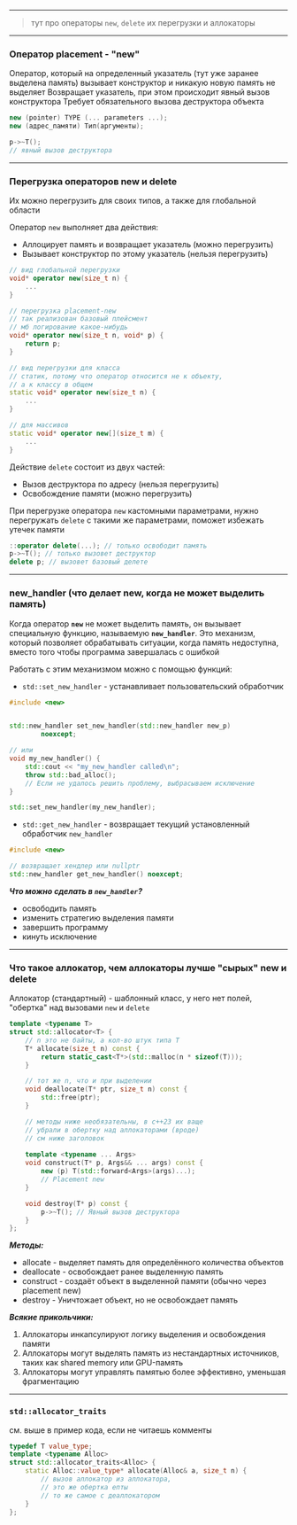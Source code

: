 ___
> тут про операторы `new`, `delete` их перегрузки и аллокаторы
---
### Оператор placement - "new"

Оператор, который на определенный указатель (тут уже заранее выделена память) вызывает конструктор и никакую новую память не выделяет
Возвращает указатель, при этом происходит явный вызов конструктора
Требует обязательного вызова деструктора объекта

```cpp
new (pointer) TYPE (... parameters ...);
new (адрес_памяти) Тип(аргументы);

p->~T();
// явный вызов деструктора
```

---

### Перегрузка операторов new и delete

Их можно перегрузить для своих типов, а также для глобальной области

Оператор `new` выполняет два действия:
- Аллоцирует память и возвращает указатель (можно перегрузить)
- Вызывает конструктор по этому указатель (нельзя перегрузить)

```cpp
// вид глобальной перегрузки
void* operator new(size_t n) {
	...
}

// перегрузка placement-new
// так реализован базовый плейсмент
// мб логирование какое-нибудь
void* operator new(size_t n, void* p) {
	return p;
}

// вид перегрузки для класса
// статик, потому что оператор относится не к объекту,
// а к классу в общем
static void* operator new(size_t n) {
	...
}

// для массивов
static void* operator new[](size_t m) {
	...
}
```

Действие `delete` состоит из двух частей:
- Вызов деструктора по адресу (нельзя перегрузить)
- Освобождение памяти (можно перегрузить)

При перегрузке оператора `new` кастомными параметрами, нужно перегружать `delete` с такими же параметрами, поможет избежать утечек памяти

```cpp
::operator delete(...); // только освободит память
p->~T(); // только вызовет деструктор
delete p; // вызовет базовый делете
```

---

### new_handler (что делает new, когда не может выделить память)

Когда оператор **`new`** не может выделить память, он вызывает специальную функцию, называемую **`new_handler`**. Это механизм, который позволяет обрабатывать ситуации, когда память недоступна, вместо того чтобы программа завершалась с ошибкой

Работать с этим механизмом можно с помощью функций:
- `std::set_new_handler` - устанавливает пользовательский обработчик

```cpp
#include <new>


std::new_handler set_new_handler(std::new_handler new_p)
		noexcept;

// или 
void my_new_handler() {
    std::cout << "my_new_handler called\n";
    throw std::bad_alloc();
    // Если не удалось решить проблему, выбрасываем исключение
}

std::set_new_handler(my_new_handler);
```

- `std::get_new_handler` - возвращает текущий установленный обработчик `new_handler`

```cpp
#include <new>

// возвращает хендлер или nullptr
std::new_handler get_new_handler() noexcept;
```

***Что можно сделать в `new_handler`?***
- освободить память
- изменить стратегию выделения памяти
- завершить программу
- кинуть исключение

---

### Что такое аллокатор, чем аллокаторы лучше "сырых" new и delete

Аллокатор (стандартный) - шаблонный класс, у него нет полей, "обертка" над вызовами `new` и `delete`

```cpp
template <typename T>
struct std::allocator<T> {
	// n это не байты, а кол-во штук типа Т 
	T* allocate(size_t n) const {
		return static_cast<T*>(std::malloc(n * sizeof(T)));
	}

	// тот же n, что и при выделении
	void deallocate(T* ptr, size_t n) const {
		std::free(ptr);
	}

	// методы ниже необязательны, в с++23 их ваще
	// убрали в обертку над аллокаторами (вроде)
	// см ниже заголовок
	
	template <typename ... Args>
	void construct(T* p, Args&& ... args) const {
		new (p) T(std::forward<Args>(args)...);
		// Placement new
	}

	void destroy(T* p) const {
        p->~T(); // Явный вызов деструктора
    }
};
```

***Методы:***
- allocate - выделяет память для определённого количества объектов
- deallocate - освобождает ранее выделенную память
- construct - создаёт объект в выделенной памяти (обычно через placement new)
- destroy - Уничтожает объект, но не освобождает память

***Всякие прикольчики:***
1) Аллокаторы инкапсулируют логику выделения и освобождения памяти
2) Аллокаторы могут выделять память из нестандартных источников, таких как shared memory или GPU-память
3) Аллокаторы могут управлять памятью более эффективно, уменьшая фрагментацию

---

### `std::allocator_traits`

см. выше в пример кода, если не читаешь комменты

```cpp
typedef T value_type;
template <typename Alloc>
struct std::allocator_traits<Alloc> {
	static Alloc::value_type* allocate(Alloc& a, size_t n) {
		// вызов аллокатор из аллокатора,
		// это же обертка епты
		// то же самое с деаллокатором
	}
};
```